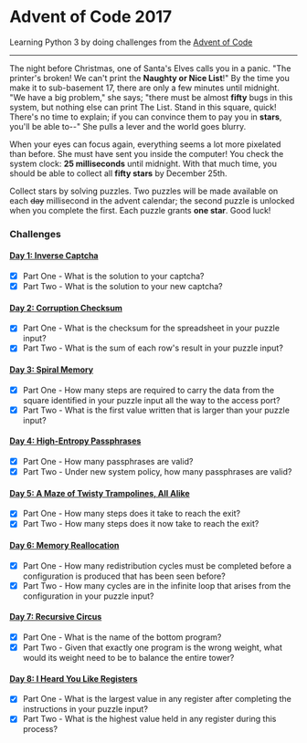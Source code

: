 # Advent of Code 2017

Learning Python 3 by doing challenges from the [Advent of Code](http://adventofcode.com/2017)

---

The night before Christmas, one of Santa's Elves calls you in a panic. "The printer's broken!
We can't print the **Naughty or Nice List**!" By the time you make it to sub-basement 17, there are
only a few minutes until midnight. "We have a big problem," she says; "there must be almost **fifty**
bugs in this system, but nothing else can print The List. Stand in this square, quick! There's
no time to explain; if you can convince them to pay you in **stars**, you'll be able to--"
She pulls a lever and the world goes blurry.

When your eyes can focus again, everything seems a lot more pixelated than before. She must have
sent you inside the computer! You check the system clock: **25 milliseconds** until midnight.
With that much time, you should be able to collect all **fifty stars** by December 25th.

Collect stars by solving puzzles. Two puzzles will be made available on each ~~day~~ millisecond in
the advent calendar; the second puzzle is unlocked when you complete the first.
Each puzzle grants **one star**. Good luck!

### Challenges
#### [Day 1: Inverse Captcha](src/day_01)
- [x] Part One - What is the solution to your captcha?
- [x] Part Two - What is the solution to your new captcha?

#### [Day 2: Corruption Checksum](src/day_02)
- [x] Part One - What is the checksum for the spreadsheet in your puzzle input?
- [x] Part Two - What is the sum of each row's result in your puzzle input?

#### [Day 3: Spiral Memory](src/day_03)
- [x] Part One - How many steps are required to carry the data from the
    square identified in your puzzle input all the way to the access port?
- [x] Part Two - What is the first value written that is larger than your puzzle input?

#### [Day 4: High-Entropy Passphrases](src/day_04)
- [x] Part One - How many passphrases are valid?
- [x] Part Two - Under new system policy, how many passphrases are valid?

#### [Day 5: A Maze of Twisty Trampolines, All Alike](src/day_05)
- [x] Part One - How many steps does it take to reach the exit?
- [x] Part Two - How many steps does it now take to reach the exit?

#### [Day 6: Memory Reallocation](src/day_06)
- [x] Part One - How many redistribution cycles must be completed before a configuration
    is produced that has been seen before?
- [x] Part Two - How many cycles are in the infinite loop that arises from the configuration in
    your puzzle input?

#### [Day 7: Recursive Circus](src/day_07)
- [x] Part One - What is the name of the bottom program?
- [x] Part Two - Given that exactly one program is the wrong weight, what would its weight need
    to be to balance the entire tower?

#### [Day 8: I Heard You Like Registers](src/day_08)
- [x] Part One - What is the largest value in any register after completing the instructions in
    your puzzle input?
- [x] Part Two - What is the highest value held in any register during this process?
